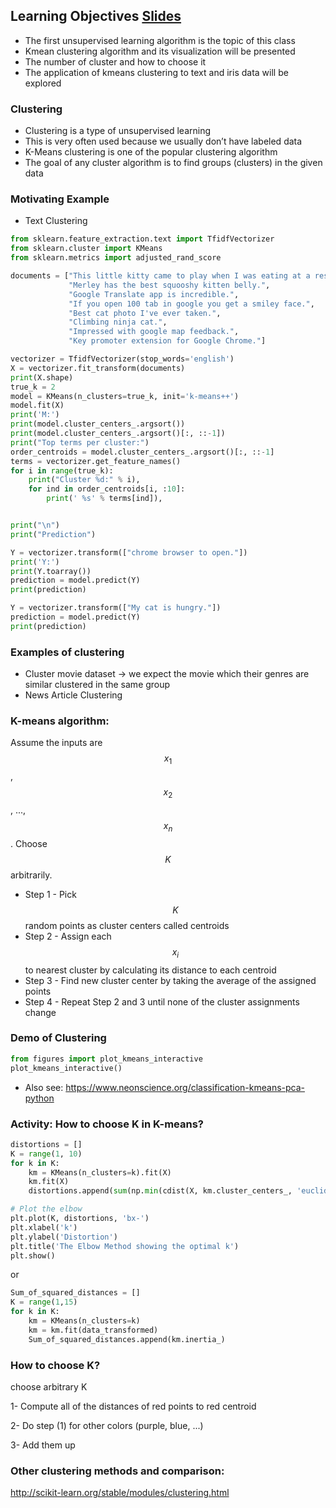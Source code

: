 ## Learning Objectives [Slides](https://github.com/Make-School-Courses/DS-2.1-Machine-Learning/blob/master/Notebooks/simple_kmeans.ipynb)
- The first unsupervised learning algorithm is the topic of this class
- Kmean clustering algorithm and its visualization will be presented
- The number of cluster and how to choose it
- The application of kmeans clustering to text and iris data will be explored

### Clustering

- Clustering is a type of unsupervised learning
- This is very often used because we usually don’t have labeled data
- K-Means clustering is one of the popular clustering algorithm
- The goal of any cluster algorithm is to find groups (clusters) in the given data

### Motivating Example

- Text Clustering
```python
from sklearn.feature_extraction.text import TfidfVectorizer
from sklearn.cluster import KMeans
from sklearn.metrics import adjusted_rand_score

documents = ["This little kitty came to play when I was eating at a restaurant.",
             "Merley has the best squooshy kitten belly.",
             "Google Translate app is incredible.",
             "If you open 100 tab in google you get a smiley face.",
             "Best cat photo I've ever taken.",
             "Climbing ninja cat.",
             "Impressed with google map feedback.",
             "Key promoter extension for Google Chrome."]

vectorizer = TfidfVectorizer(stop_words='english')
X = vectorizer.fit_transform(documents)
print(X.shape)
true_k = 2
model = KMeans(n_clusters=true_k, init='k-means++')
model.fit(X)
print('M:')
print(model.cluster_centers_.argsort())
print(model.cluster_centers_.argsort()[:, ::-1])
print("Top terms per cluster:")
order_centroids = model.cluster_centers_.argsort()[:, ::-1]
terms = vectorizer.get_feature_names()
for i in range(true_k):
    print("Cluster %d:" % i),
    for ind in order_centroids[i, :10]:
        print(' %s' % terms[ind]),


print("\n")
print("Prediction")

Y = vectorizer.transform(["chrome browser to open."])
print('Y:')
print(Y.toarray())
prediction = model.predict(Y)
print(prediction)

Y = vectorizer.transform(["My cat is hungry."])
prediction = model.predict(Y)
print(prediction)
```

### Examples of clustering

- Cluster movie dataset -> we expect the movie which their genres are similar clustered in the same group
- News Article Clustering

### K-means algorithm:

Assume the inputs are $$x_1$$, $$x_2$$, ..., $$x_n$$. Choose $$K$$ arbitrarily.

- Step 1 - Pick $$K$$ random points as cluster centers called centroids
- Step 2 - Assign each $$x_i$$ to nearest cluster by calculating its distance to each centroid
- Step 3 - Find new cluster center by taking the average of the assigned points
- Step 4 - Repeat Step 2 and 3 until none of the cluster assignments change

### Demo of Clustering
```python
from figures import plot_kmeans_interactive
plot_kmeans_interactive()
```
- Also see: https://www.neonscience.org/classification-kmeans-pca-python

### Activity: How to choose K in K-means?
```python
distortions = []
K = range(1, 10)
for k in K:
    km = KMeans(n_clusters=k).fit(X)
    km.fit(X)
    distortions.append(sum(np.min(cdist(X, km.cluster_centers_, 'euclidean'), axis=1)) / X.shape[0])

# Plot the elbow
plt.plot(K, distortions, 'bx-')
plt.xlabel('k')
plt.ylabel('Distortion')
plt.title('The Elbow Method showing the optimal k')
plt.show()
```
or
```python
Sum_of_squared_distances = []
K = range(1,15)
for k in K:
    km = KMeans(n_clusters=k)
    km = km.fit(data_transformed)
    Sum_of_squared_distances.append(km.inertia_)
```

### How to choose K?

choose arbitrary K

1- Compute all of the distances of red points to red centroid

2- Do step (1) for other colors (purple, blue, ...)

3- Add them up

### Other clustering methods and comparison:

http://scikit-learn.org/stable/modules/clustering.html
